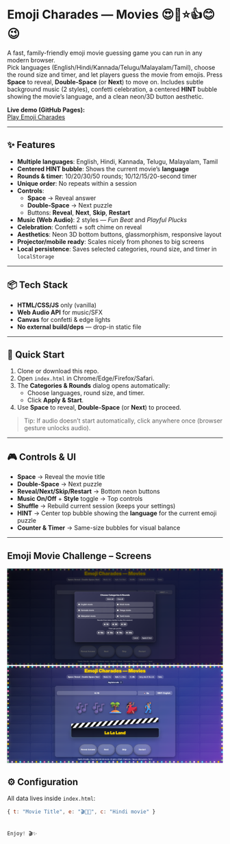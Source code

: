 # Emoji Charades — Movies 😍🥰⭐👍😊😉

A fast, family-friendly emoji movie guessing game you can run in any modern browser.  
Pick languages (English/Hindi/Kannada/Telugu/Malayalam/Tamil), choose the round size and timer, and let players guess the movie from emojis. Press **Space** to reveal, **Double-Space** (or **Next**) to move on. Includes subtle background music (2 styles), confetti celebration, a centered **HINT** bubble showing the movie’s language, and a clean neon/3D button aesthetic.

**Live demo (GitHub Pages):**  
[Play Emoji Charades](https://mandeepkoursardarni.github.io/Emoji-movies-charades/)

---

## ✨ Features

- **Multiple languages**: English, Hindi, Kannada, Telugu, Malayalam, Tamil  
- **Centered HINT bubble**: Shows the current movie’s **language**  
- **Rounds & timer**: 10/20/30/50 rounds; 10/12/15/20-second timer  
- **Unique order**: No repeats within a session  
- **Controls**:  
  - **Space** → Reveal answer  
  - **Double-Space** → Next puzzle  
  - Buttons: **Reveal**, **Next**, **Skip**, **Restart**  
- **Music (Web Audio)**: 2 styles — *Fun Beat* and *Playful Plucks*  
- **Celebration**: Confetti + soft chime on reveal  
- **Aesthetics**: Neon 3D bottom buttons, glassmorphism, responsive layout  
- **Projector/mobile ready**: Scales nicely from phones to big screens  
- **Local persistence**: Saves selected categories, round size, and timer in `localStorage`  

---

## 📦 Tech Stack

- **HTML/CSS/JS** only (vanilla)  
- **Web Audio API** for music/SFX  
- **Canvas** for confetti & edge lights  
- **No external build/deps** — drop-in static file  

---

## 🚀 Quick Start

1. Clone or download this repo.  
2. Open `index.html` in Chrome/Edge/Firefox/Safari.  
3. The **Categories & Rounds** dialog opens automatically:  
   - Choose languages, round size, and timer.  
   - Click **Apply & Start**.  
4. Use **Space** to reveal, **Double-Space** (or **Next**) to proceed.  

> Tip: If audio doesn’t start automatically, click anywhere once (browser gesture unlocks audio).  

---

## 🎮 Controls & UI

- **Space** → Reveal the movie title  
- **Double-Space** → Next puzzle  
- **Reveal/Next/Skip/Restart** → Bottom neon buttons  
- **Music On/Off** + **Style** toggle → Top controls  
- **Shuffle** → Rebuild current session (keeps your settings)  
- **HINT** → Center top bubble showing the **language** for the current emoji puzzle  
- **Counter & Timer** → Same-size bubbles for visual balance  

---

## Emoji Movie Challenge – Screens

![Movie Challenge 1](./MovieChallenge1.png)
![Movie Challenge 2](./MovieChallenge2.png)


## ⚙️ Configuration

All data lives inside `index.html`:

```js
{ t: "Movie Title", e: "🎬🍿✨", c: "Hindi movie" }


Enjoy! 🎬✨


